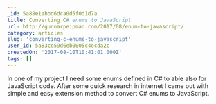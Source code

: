 ```yaml
---
_id: 5a88e1abbd6dca0d5f0d1d7a
title: Converting C# enums to JavaScript
url: http://gunnarpeipman.com/2017/08/enum-to-javascript/
category: articles
slug: 'converting-c-enums-to-javascript'
user_id: 5a83ce59d6eb0005c4ecda2c
createdOn: '2017-08-10T10:41:01.000Z'
tags: []
---
```


In one of my project I need some enums defined in C# to able also for JavaScript code. After some quick research in internet I came out with simple and easy extension method to convert C# enums to JavaScript. 
